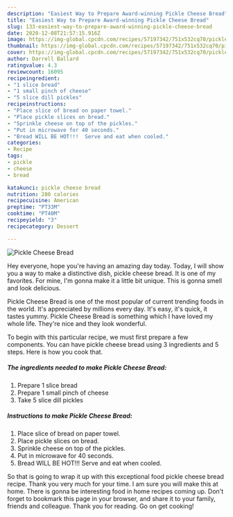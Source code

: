 ```yaml
---
description: "Easiest Way to Prepare Award-winning Pickle Cheese Bread"
title: "Easiest Way to Prepare Award-winning Pickle Cheese Bread"
slug: 133-easiest-way-to-prepare-award-winning-pickle-cheese-bread
date: 2020-12-08T21:57:15.916Z
image: https://img-global.cpcdn.com/recipes/57197342/751x532cq70/pickle-cheese-bread-recipe-main-photo.jpg
thumbnail: https://img-global.cpcdn.com/recipes/57197342/751x532cq70/pickle-cheese-bread-recipe-main-photo.jpg
cover: https://img-global.cpcdn.com/recipes/57197342/751x532cq70/pickle-cheese-bread-recipe-main-photo.jpg
author: Darrell Ballard
ratingvalue: 4.3
reviewcount: 16095
recipeingredient:
- "1 slice bread"
- "1 small pinch of cheese"
- "5 slice dill pickles"
recipeinstructions:
- "Place slice of bread on paper towel."
- "Place pickle slices on bread."
- "Sprinkle cheese on top of the pickles."
- "Put in microwave for 40 seconds."
- "Bread WILL BE HOT!!!  Serve and eat when cooled."
categories:
- Recipe
tags:
- pickle
- cheese
- bread

katakunci: pickle cheese bread 
nutrition: 280 calories
recipecuisine: American
preptime: "PT33M"
cooktime: "PT40M"
recipeyield: "3"
recipecategory: Dessert

---
```



![Pickle Cheese Bread](https://img-global.cpcdn.com/recipes/57197342/751x532cq70/pickle-cheese-bread-recipe-main-photo.jpg)

Hey everyone, hope you're having an amazing day today. Today, I will show you a way to make a distinctive dish, pickle cheese bread. It is one of my favorites. For mine, I'm gonna make it a little bit unique. This is gonna smell and look delicious.

Pickle Cheese Bread is one of the most popular of current trending foods in the world. It's appreciated by millions every day. It's easy, it's quick, it tastes yummy. Pickle Cheese Bread is something which I have loved my whole life. They're nice and they look wonderful.




To begin with this particular recipe, we must first prepare a few components. You can have pickle cheese bread using 3 ingredients and 5 steps. Here is how you cook that.

<!--inarticleads1-->

##### The ingredients needed to make Pickle Cheese Bread:

1. Prepare 1 slice bread
1. Prepare 1 small pinch of cheese
1. Take 5 slice dill pickles




<!--inarticleads2-->

##### Instructions to make Pickle Cheese Bread:

1. Place slice of bread on paper towel.
1. Place pickle slices on bread.
1. Sprinkle cheese on top of the pickles.
1. Put in microwave for 40 seconds.
1. Bread WILL BE HOT!!!  Serve and eat when cooled.




So that is going to wrap it up with this exceptional food pickle cheese bread recipe. Thank you very much for your time. I am sure you will make this at home. There is gonna be interesting food in home recipes coming up. Don't forget to bookmark this page in your browser, and share it to your family, friends and colleague. Thank you for reading. Go on get cooking!
